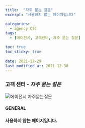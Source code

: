 ```yaml
---
title:  "자주 묻는 질문"
excerpt: "사용하지 않는 페이지입니다"

categories:
  - agency CSC
tags:
  - [에이전시, 고객센터, 자주 묻는 질문]

toc: true
toc_sticky: true
 
date: 2021-12-29
last_modified_at: 2021-12-30
---
```

### 고객 센터 - *자주 묻는 질문*
![에이전시 자주묻는질문](https://user-images.githubusercontent.com/95394003/147546367-785a9a0d-0d8b-4194-9edf-7cd8fcaa836e.jpeg)

#### GENERAL

#### 사용하지 않는 페이지입니다.